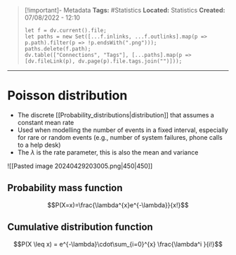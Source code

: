 > [!important]- Metadata
> **Tags:** #Statistics 
> **Located:** Statistics
> **Created:** 07/08/2022 - 12:10
> ```dataviewjs
> let f = dv.current().file;
> let paths = new Set([...f.inlinks, ...f.outlinks].map(p => p.path).filter(p => !p.endsWith(".png")));
> paths.delete(f.path);
> dv.table(["Connections", "Tags"], [...paths].map(p => [dv.fileLink(p), dv.page(p).file.tags.join("")]));
> ```

___
# Poisson distribution
- The discrete [[Probability_distributions|distribution]] that assumes a constant mean rate
- Used when modelling the number of events in a fixed interval, especially for rare or random events (e.g., number of system failures, phone calls to a help desk)
- The $\lambda$ is the rate parameter, this is also the mean and variance


![[Pasted image 20240429203005.png|450|450]]
## Probability mass function
$$P(X=x)=\frac{\lambda^{x}e^{-\lambda}}{x!}$$

## Cumulative distribution function

$$P(X \leq x) = e^{-\lambda}\cdot\sum_{i=0}^{x} \frac{\lambda^i }{i!}$$
